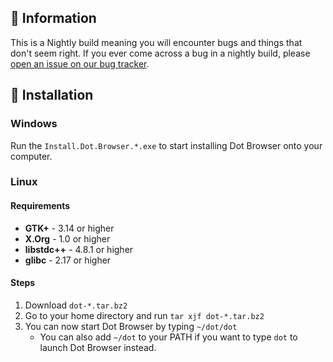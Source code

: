 ## 💁 Information

This is a Nightly build meaning you will encounter bugs and things that don't seem right. If you ever come across a bug in a nightly build, please [open an issue on our bug tracker](https://github.com/dothq/browser/issues/new).

## 🌟 Installation

### Windows

Run the `Install.Dot.Browser.*.exe` to start installing Dot Browser onto your computer.

### Linux

#### Requirements

* **GTK+** - 3.14 or higher
* **X.Org** - 1.0 or higher
* **libstdc++** - 4.8.1 or higher
* **glibc** - 2.17 or higher

#### Steps
1. Download `dot-*.tar.bz2`
2. Go to your home directory and run `tar xjf dot-*.tar.bz2`
3. You can now start Dot Browser by typing `~/dot/dot`
    * You can also add `~/dot` to your PATH if you want to type `dot` to launch Dot Browser instead.

